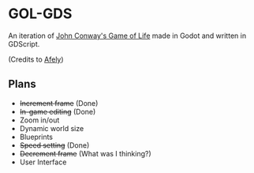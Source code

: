 # GOL-GDS

An iteration of [John Conway's Game of Life](https://en.wikipedia.org/wiki/Conway%27s_Game_of_Life) made in Godot and written in GDScript. 

(Credits to [Afely](https://youtu.be/fJrLBhEkdTw?si=B80ZHNgxD1VsRUxw))

## Plans
- ~~Increment frame~~ (Done)
- ~~In-game editing~~ (Done)
- Zoom in/out
- Dynamic world size
- Blueprints
- ~~Speed setting~~ (Done)
- ~~Decrement frame~~ (What was I thinking?)
- User Interface
